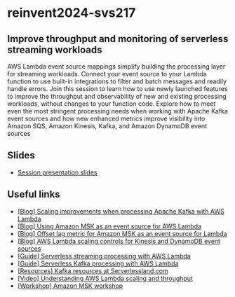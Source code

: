 # reinvent2024-svs217

## Improve throughput and monitoring of serverless streaming workloads

AWS Lambda event source mappings simplify building the processing layer for streaming workloads. Connect your event source to your Lambda function to use built-in integrations to filter and batch messages and readily handle errors. Join this session to learn how to use newly launched features to improve the throughput and observability of new and existing processing workloads, without changes to your function code. Explore how to meet even the most stringent processing needs when working with Apache Kafka event sources and how new enhanced metrics improve visibility into Amazon SQS, Amazon Kinesis, Kafka, and Amazon DynamoDB event sources

## Slides
* [Session presentation slides](./SVS217_improve_throughput_and_observability_serverless_streaming.pdf?raw=true)

## Useful links
* [[Blog] Scaling improvements when processing Apache Kafka with AWS Lambda](https://aws.amazon.com/blogs/compute/scaling-improvements-when-processing-apache-kafka-with-aws-lambda/)
* [[Blog] Using Amazon MSK as an event source for AWS Lambda](https://aws.amazon.com/blogs/compute/using-amazon-msk-as-an-event-source-for-aws-lambda/)
* [[Blog] Offset lag metric for Amazon MSK as an event source for Lambda](https://aws.amazon.com/blogs/compute/offset-lag-metric-for-amazon-msk-as-an-event-source-for-lambda/)
* [[Blog] AWS Lambda scaling controls for Kinesis and DynamoDB event sources](https://aws.amazon.com/blogs/compute/new-aws-lambda-scaling-controls-for-kinesis-and-dynamodb-event-sources/)
* [[Guide] Serverless streaming processing with AWS Lambda](https://serverlessland.com/content/service/lambda/guides/serverless-stream-processing-with-lambda/1-introduction)
* [[Guide] Serverless Kafka processing with AWS Lambda](https://serverlessland.com/content/guides/lambda-kafka/introduction)
* [[Resources] Kafka resources at Serverlessland.com](https://serverlessland.com/search?search=kafka)
* [[Video] Understanding AWS Lambda scaling and throughput](https://www.youtube.com/watch?v=hPIV52S530A&pp=ygUXbGFtYmRhIHN0cmVhbWluZyBqdWxpYW4%3D)
* [[Workshop] Amazon MSK workshop](https://catalog.us-east-1.prod.workshops.aws/workshops/c2b72b6f-666b-4596-b8bc-bafa5dcca741/en-US)
